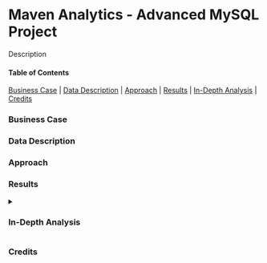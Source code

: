 # Maven Analytics - Advanced MySQL Project

Description

#### Table of Contents
[Business Case](#business-case) | 
[Data Description](#data-description) | 
[Approach](#approach) | 
[Results](#results) | 
[In-Depth Analysis](#in-depth-analysis) | 
[Credits](#credits)

<!-- Insert Banner photo of dashboard -->

### Business Case

### Data Description



### Approach

### Results

<details>
  <summary><h3>In-Depth Analysis</h3></summary>
  
  This is the more in-depth longer version of the process
  
  #### Table of Contents
  [Ask](#ask) | 
  [Prepare](#prepare) | 
  [Process](#process) | 
  [Analyze](#analyze) | 
  [Share](#share) | 
  [Further Considerations](#further-considerations)
  
  ### Ask
  

  
  ### Prepare
  

  
  ### Process
  

  
  ### Analyze
  

  
  ### Share
  

  
  ### Further Considerations

  
  </details>
  
 ### Credits
